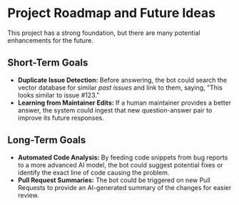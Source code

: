 # Project Roadmap and Future Ideas

This project has a strong foundation, but there are many potential enhancements for the future.

## Short-Term Goals
-   **Duplicate Issue Detection:** Before answering, the bot could search the vector database for similar *past issues* and link to them, saying, "This looks similar to issue #123."
-   **Learning from Maintainer Edits:** If a human maintainer provides a better answer, the system could ingest that new question-answer pair to improve its future responses.

## Long-Term Goals
-   **Automated Code Analysis:** By feeding code snippets from bug reports to a more advanced AI model, the bot could suggest potential fixes or identify the exact line of code causing the problem.
-   **Pull Request Summaries:** The bot could be triggered on new Pull Requests to provide an AI-generated summary of the changes for easier review.